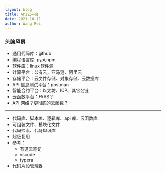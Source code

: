 ```yaml
---
layout: blog
title: API云平台
date: 2021-10-11
author: Wang Pei
---
```


### 头脑风暴

- 通用代码库：github
- 编程语言库: pypi,npm
- 软件库：linux 软件源
- 计算平台：公有云，亚马逊、阿里云
- 存储平台：云文件存储、对象存储、云数据库
- API 信息测试平台：postman
- 智能合约平台：以太坊、ICP、其它公链
- 云函数平台：FAAS？
- API 网络？更彻底的云函数？

---

- 代码库、脚本库、逻辑库、api 库、云函数库
- 可组装文件、模块化文件
- 代码检索、代码知识库
- 超级复用
- 参考：
  - 有道云笔记
  - vscode
  - typera
- 代码片段管理器
